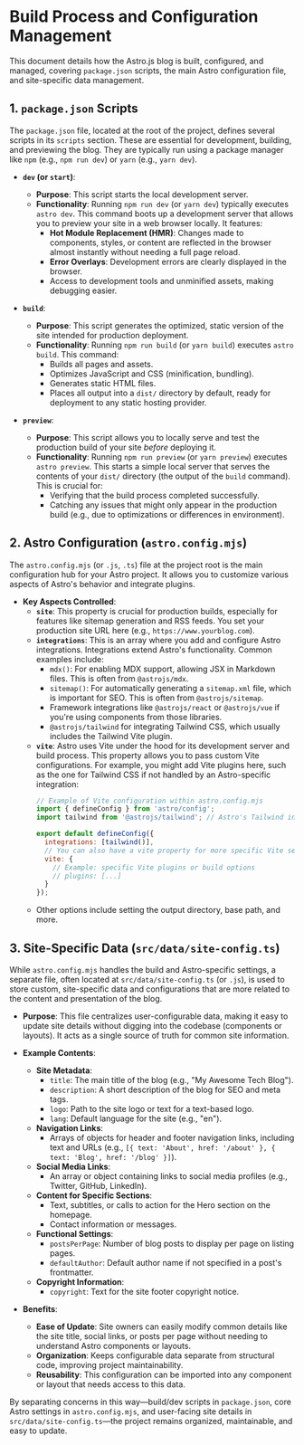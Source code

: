 # Build Process and Configuration Management

This document details how the Astro.js blog is built, configured, and managed, covering `package.json` scripts, the main Astro configuration file, and site-specific data management.

## 1. `package.json` Scripts

The `package.json` file, located at the root of the project, defines several scripts in its `scripts` section. These are essential for development, building, and previewing the blog. They are typically run using a package manager like `npm` (e.g., `npm run dev`) or `yarn` (e.g., `yarn dev`).

*   **`dev` (or `start`)**:
    *   **Purpose**: This script starts the local development server.
    *   **Functionality**: Running `npm run dev` (or `yarn dev`) typically executes `astro dev`. This command boots up a development server that allows you to preview your site in a web browser locally. It features:
        *   **Hot Module Replacement (HMR)**: Changes made to components, styles, or content are reflected in the browser almost instantly without needing a full page reload.
        *   **Error Overlays**: Development errors are clearly displayed in the browser.
        *   Access to development tools and unminified assets, making debugging easier.

*   **`build`**:
    *   **Purpose**: This script generates the optimized, static version of the site intended for production deployment.
    *   **Functionality**: Running `npm run build` (or `yarn build`) executes `astro build`. This command:
        *   Builds all pages and assets.
        *   Optimizes JavaScript and CSS (minification, bundling).
        *   Generates static HTML files.
        *   Places all output into a `dist/` directory by default, ready for deployment to any static hosting provider.

*   **`preview`**:
    *   **Purpose**: This script allows you to locally serve and test the production build of your site *before* deploying it.
    *   **Functionality**: Running `npm run preview` (or `yarn preview`) executes `astro preview`. This starts a simple local server that serves the contents of your `dist/` directory (the output of the `build` command). This is crucial for:
        *   Verifying that the build process completed successfully.
        *   Catching any issues that might only appear in the production build (e.g., due to optimizations or differences in environment).

## 2. Astro Configuration (`astro.config.mjs`)

The `astro.config.mjs` (or `.js`, `.ts`) file at the project root is the main configuration hub for your Astro project. It allows you to customize various aspects of Astro's behavior and integrate plugins.

*   **Key Aspects Controlled**:
    *   **`site`**: This property is crucial for production builds, especially for features like sitemap generation and RSS feeds. You set your production site URL here (e.g., `https://www.yourblog.com`).
    *   **`integrations`**: This is an array where you add and configure Astro integrations. Integrations extend Astro's functionality. Common examples include:
        *   `mdx()`: For enabling MDX support, allowing JSX in Markdown files. This is often from `@astrojs/mdx`.
        *   `sitemap()`: For automatically generating a `sitemap.xml` file, which is important for SEO. This is often from `@astrojs/sitemap`.
        *   Framework integrations like `@astrojs/react` or `@astrojs/vue` if you're using components from those libraries.
        *   `@astrojs/tailwind` for integrating Tailwind CSS, which usually includes the Tailwind Vite plugin.
    *   **`vite`**: Astro uses Vite under the hood for its development server and build process. This property allows you to pass custom Vite configurations. For example, you might add Vite plugins here, such as the one for Tailwind CSS if not handled by an Astro-specific integration:
        ```javascript
        // Example of Vite configuration within astro.config.mjs
        import { defineConfig } from 'astro/config';
        import tailwind from '@astrojs/tailwind'; // Astro's Tailwind integration

        export default defineConfig({
          integrations: [tailwind()],
          // You can also have a vite property for more specific Vite settings
          vite: {
            // Example: specific Vite plugins or build options
            // plugins: [...]
          }
        });
        ```
    *   Other options include setting the output directory, base path, and more.

## 3. Site-Specific Data (`src/data/site-config.ts`)

While `astro.config.mjs` handles the build and Astro-specific settings, a separate file, often located at `src/data/site-config.ts` (or `.js`), is used to store custom, site-specific data and configurations that are more related to the content and presentation of the blog.

*   **Purpose**: This file centralizes user-configurable data, making it easy to update site details without digging into the codebase (components or layouts). It acts as a single source of truth for common site information.
*   **Example Contents**:
    *   **Site Metadata**:
        *   `title`: The main title of the blog (e.g., "My Awesome Tech Blog").
        *   `description`: A short description of the blog for SEO and meta tags.
        *   `logo`: Path to the site logo or text for a text-based logo.
        *   `lang`: Default language for the site (e.g., "en").
    *   **Navigation Links**:
        *   Arrays of objects for header and footer navigation links, including text and URLs (e.g., `[{ text: 'About', href: '/about' }, { text: 'Blog', href: '/blog' }]`).
    *   **Social Media Links**:
        *   An array or object containing links to social media profiles (e.g., Twitter, GitHub, LinkedIn).
    *   **Content for Specific Sections**:
        *   Text, subtitles, or calls to action for the Hero section on the homepage.
        *   Contact information or messages.
    *   **Functional Settings**:
        *   `postsPerPage`: Number of blog posts to display per page on listing pages.
        *   `defaultAuthor`: Default author name if not specified in a post's frontmatter.
    *   **Copyright Information**:
        *   `copyright`: Text for the site footer copyright notice.

*   **Benefits**:
    *   **Ease of Update**: Site owners can easily modify common details like the site title, social links, or posts per page without needing to understand Astro components or layouts.
    *   **Organization**: Keeps configurable data separate from structural code, improving project maintainability.
    *   **Reusability**: This configuration can be imported into any component or layout that needs access to this data.

By separating concerns in this way—build/dev scripts in `package.json`, core Astro settings in `astro.config.mjs`, and user-facing site details in `src/data/site-config.ts`—the project remains organized, maintainable, and easy to update.
